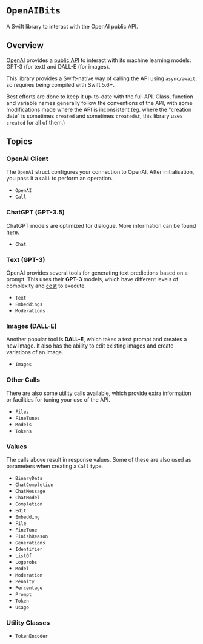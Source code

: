 # ``OpenAIBits``

A Swift library to interact with the OpenAI public API.

## Overview

[OpenAI](https://openai.com) provides a [public API](https://platform.openai.com/docs/introduction) to interact with its machine learning models: GPT-3 (for text) and DALL-E (for images).

This library provides a Swift-native way of calling the API using `async/await`, so requires being compiled with Swift 5.6+.

Best efforts are done to keep it up-to-date with the full API. Class, function and variable names generally follow the conventions of the API, with some modifications made where the API is inconsistent (eg. where the "creation date" is sometimes `created` and sometimes `createdAt`, this library uses `created` for all of them.)

## Topics

### OpenAI Client

The ``OpenAI`` struct configures your connection to OpenAI. After initialisation, you pass it a ``Call`` to perform an operation.

- ``OpenAI``
- ``Call``

### ChatGPT (GPT-3.5)

ChatGPT models are optimized for dialogue. More information can be found [here](https://openai.com/blog/chatgpt).

- ``Chat``

### Text (GPT-3)

OpenAI provides several tools for generating text predictions based on a prompt. This uses their **GPT-3** models, which have different levels of complexity and [cost](https://openai.com/pricing) to execute.

- ``Text``
- ``Embeddings``
- ``Moderations`` 

### Images (DALL-E)

Another popular tool is **DALL-E**, which takes a text prompt and creates a new image. It also has the ability to edit existing images and create variations of an image.

- ``Images``

### Other Calls

There are also some utility calls available, which provide extra information or facilities for tuning your use of the API.

- ``Files``
- ``FineTunes``
- ``Models``
- ``Tokens``

### Values

The calls above result in response values. Some of these are also used as parameters when creating a ``Call`` type.

- ``BinaryData``
- ``ChatCompletion``
- ``ChatMessage``
- ``ChatModel``
- ``Completion``
- ``Edit``
- ``Embedding``
- ``File``
- ``FineTune``
- ``FinishReason``
- ``Generations``
- ``Identifier``
- ``ListOf``
- ``Logprobs``
- ``Model``
- ``Moderation``
- ``Penalty``
- ``Percentage``
- ``Prompt``
- ``Token``
- ``Usage``

### Utility Classes

- ``TokenEncoder``
